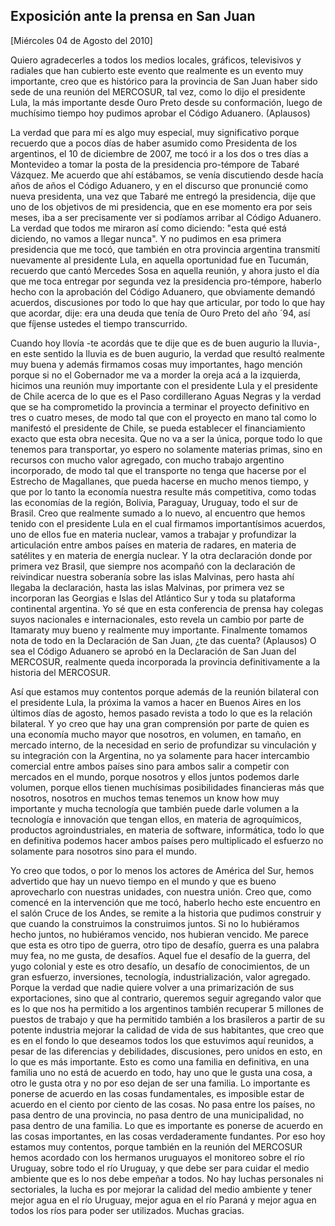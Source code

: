 Exposición ante la prensa en San Juan
-------------------------------------

[Miércoles 04 de Agosto del 2010]

Quiero agradecerles a todos los medios locales, gráficos, televisivos y
radiales que han cubierto este evento que realmente es un evento muy
importante, creo que es histórico para la provincia de San Juan haber
sido sede de una reunión del MERCOSUR, tal vez, como lo dijo el
presidente Lula, la más importante desde Ouro Preto desde su
conformación, luego de muchísimo tiempo hoy pudimos aprobar el Código
Aduanero. (Aplausos)

La verdad que para mí es algo muy especial, muy significativo porque
recuerdo que a pocos días de haber asumido como Presidenta de los
argentinos, el 10 de diciembre de 2007, me tocó ir a los dos o tres días
a Montevideo a tomar la posta de la presidencia pro-témpore de Tabaré
Vázquez. Me acuerdo que ahí estábamos, se venía discutiendo desde hacía
años de años el Código Aduanero, y en el discurso que pronuncié como
nueva presidenta, una vez que Tabaré me entregó la presidencia, dije que
uno de los objetivos de mi presidencia, que en ese momento era por seis
meses, iba a ser precisamente ver si podíamos arribar al Código
Aduanero. La verdad que todos me miraron así como diciendo: "esta qué
está diciendo, no vamos a llegar nunca". Y no pudimos en esa primera
presidencia que me tocó, que también en otra provincia argentina
transmití nuevamente al presidente Lula, en aquella oportunidad fue en
Tucumán, recuerdo que cantó Mercedes Sosa en aquella reunión, y ahora
justo el día que me toca entregar por segunda vez la presidencia
pro-témpore, haberlo hecho con la aprobación del Código Aduanero, que
obviamente demandó acuerdos, discusiones por todo lo que hay que
articular, por todo lo que hay que acordar, dije: era una deuda que
tenía de Ouro Preto del año ´94, así que fíjense ustedes el tiempo
transcurrido.

Cuando hoy llovía -te acordás que te dije que es de buen augurio la
lluvia-, en este sentido la lluvia es de buen augurio, la verdad que
resultó realmente muy buena y además firmamos cosas muy importantes,
hago mención porque si no el Gobernador me va a morder la oreja acá a la
izquierda, hicimos una reunión muy importante con el presidente Lula y
el presidente de Chile acerca de lo que es el Paso cordillerano Aguas
Negras y la verdad que se ha comprometido la provincia a terminar el
proyecto definitivo en tres o cuatro meses, de modo tal que con el
proyecto en mano tal como lo manifestó el presidente de Chile, se pueda
establecer el financiamiento exacto que esta obra necesita. Que no va a
ser la única, porque todo lo que tenemos para transportar, yo espero no
solamente materias primas, sino en recursos con mucho valor agregado,
con mucho trabajo argentino incorporado, de modo tal que el transporte
no tenga que hacerse por el Estrecho de Magallanes, que pueda hacerse en
mucho menos tiempo, y que por lo tanto la economía nuestra resulte más
competitiva, como todas las economías de la región, Bolivia, Paraguay,
Uruguay, todo el sur de Brasil. Creo que realmente sumado a lo nuevo, al
encuentro que hemos tenido con el presidente Lula en el cual firmamos
importantísimos acuerdos, uno de ellos fue en materia nuclear, vamos a
trabajar y profundizar la articulación entre ambos países en materia de
radares, en materia de satélites y en materia de energía nuclear. Y la
otra declaración donde por primera vez Brasil, que siempre nos acompañó
con la declaración de reivindicar nuestra soberanía sobre las islas
Malvinas, pero hasta ahí llegaba la declaración, hasta las islas
Malvinas, por primera vez se incorporan las Georgias e Islas del
Atlántico Sur y toda su plataforma continental argentina. Yo sé que en
esta conferencia de prensa hay colegas suyos nacionales e
internacionales, esto revela un cambio por parte de Itamaraty muy bueno
y realmente muy importante. Finalmente tomamos nota de todo en la
Declaración de San Juan, ¿te das cuenta? (Aplausos) O sea el Código
Aduanero se aprobó en la Declaración de San Juan del MERCOSUR, realmente
queda incorporada la provincia definitivamente a la historia del
MERCOSUR.

Así que estamos muy contentos porque además de la reunión bilateral con
el presidente Lula, la próxima la vamos a hacer en Buenos Aires en los
últimos días de agosto, hemos pasado revista a todo lo que es la
relación bilateral. Y yo creo que hay una gran comprensión por parte de
quien es una economía mucho mayor que nosotros, en volumen, en tamaño,
en mercado interno, de la necesidad en serio de profundizar su
vinculación y su integración con la Argentina, no ya solamente para
hacer intercambio comercial entre ambos países sino para ambos salir a
competir con mercados en el mundo, porque nosotros y ellos juntos
podemos darle volumen, porque ellos tienen muchísimas posibilidades
financieras más que nosotros, nosotros en muchos temas tenemos un know
how muy importante y mucha tecnología que también puede darle volumen a
la tecnología e innovación que tengan ellos, en materia de agroquímicos,
productos agroindustriales, en materia de software, informática, todo lo
que en definitiva podemos hacer ambos países pero multiplicado el
esfuerzo no solamente para nosotros sino para el mundo.

Yo creo que todos, o por lo menos los actores de América del Sur, hemos
advertido que hay un nuevo tiempo en el mundo y que es bueno
aprovecharlo con nuestras unidades, con nuestra unión. Creo que, como
comencé en la intervención que me tocó, haberlo hecho este encuentro en
el salón Cruce de los Andes, se remite a la historia que pudimos
construir y que cuando la construimos la construimos juntos. Si no lo
hubiéramos hecho juntos, no hubiéramos vencido, nos hubieran vencido. Me
parece que esta es otro tipo de guerra, otro tipo de desafío, guerra es
una palabra muy fea, no me gusta, de desafíos. Aquel fue el desafío de
la guerra, del yugo colonial y este es otro desafío, un desafío de
conocimientos, de un gran esfuerzo, inversiones, tecnología,
industrialización, valor agregado. Porque la verdad que nadie quiere
volver a una primarización de sus exportaciones, sino que al contrario,
queremos seguir agregando valor que es lo que nos ha permitido a los
argentinos también recuperar 5 millones de puestos de trabajo y que ha
permitido también a los brasileros a partir de su potente industria
mejorar la calidad de vida de sus habitantes, que creo que es en el
fondo lo que deseamos todos los que estuvimos aquí reunidos, a pesar de
las diferencias y debilidades, discusiones, pero unidos en esto, en lo
que es más importante. Esto es como una familia en definitiva, en una
familia uno no está de acuerdo en todo, hay uno que le gusta una cosa, a
otro le gusta otra y no por eso dejan de ser una familia. Lo importante
es ponerse de acuerdo en las cosas fundamentales, es imposible estar de
acuerdo en el ciento por ciento de las cosas. No pasa entre los países,
no pasa dentro de una provincia, no pasa dentro de una municipalidad, no
pasa dentro de una familia. Lo que es importante es ponerse de acuerdo
en las cosas importantes, en las cosas verdaderamente fundantes. Por eso
hoy estamos muy contentos, porque también en la reunión del MERCOSUR
hemos acordado con los hermanos uruguayos el monitoreo sobre el río
Uruguay, sobre todo el río Uruguay, y que debe ser para cuidar el medio
ambiente que es lo nos debe empeñar a todos. No hay luchas personales ni
sectoriales, la lucha es por mejorar la calidad del medio ambiente y
tener mejor agua en el río Uruguay, mejor agua en el río Paraná y mejor
agua en todos los ríos para poder ser utilizados. Muchas gracias.

 

 
